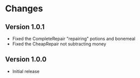 Changes
=======

Version 1.0.1
-------------
- Fixed the CompleteRepair "repairing" potions and bonemeal
- Fixed the CheapRepair not subtracting money

Version 1.0.0
-------------
- Initial release
